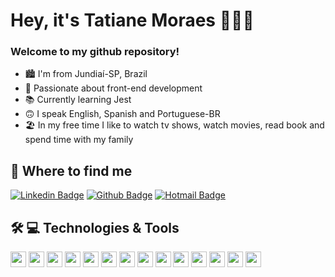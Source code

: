 # Hey, it's Tatiane Moraes 🧑🏻‍💻

<div align="center">

<h3 align=left> Welcome to my github repository! </h3>
 <ul align="left">
  <li> 🏙 I'm from Jundiaí-SP, Brazil </li>
  <li> 💜 Passionate about front-end development </li>
  <li> 📚 Currently learning Jest </li>
  <li> 🙃 I speak English, Spanish and Portuguese-BR </li>
  <li> 🏖 In my free time I like to watch tv shows, watch movies, read book and spend time with my family  </li>
 </ul>

</div>

## 🤩 Where to find me
 
[![Linkedin Badge](https://img.shields.io/badge/-linkedin-blue?style=flat-square&logo=Linkedin&logoColor=white&link=https://www.linkedin.com/in/tatimoraes/)](https://www.linkedin.com/in/tatimoraes/)
[![Github Badge](https://img.shields.io/badge/-github-000?style=flat-square&logo=Github&logoColor=white&link=https://github.com/tatianemoraes)](https://github.com/tatianemoraes)
[![Hotmail Badge](https://img.shields.io/badge/-Hotmail-0078D4?style=flat-square&logo=microsoft-outlook&logoColor=white&link=mailto:tatiane_213@hotmail.com)](mailto:tatiane_213@hotmail.com)

## 🛠 💻 Technologies & Tools

<p>
<img src="https://img.shields.io/badge/HTML5-E34F26?style=for-the-badge&logo=html5&logoColor=white" height="25">

<img src="https://img.shields.io/badge/CSS3-1572B6?style=for-the-badge&logo=css3&logoColor=white" height="25">

<img src="https://img.shields.io/badge/Sass-CC6699?style=for-the-badge&logo=sass&logoColor=white" height="25">

<img src="https://img.shields.io/badge/styled--components-DB7093?style=for-the-badge&logo=styled-components&logoColor=white" height="25">

<img src="https://img.shields.io/badge/javascript-%23F7DF1E.svg?&style=for-the-badge&logo=javascript&logoColor=black" height="25"/>

<img src="https://img.shields.io/badge/react%20-%2320232a.svg?&style=for-the-badge&logo=react&logoColor=%2361DAFB" height="25"/>

<img src="https://img.shields.io/badge/Redux-593D88?style=for-the-badge&logo=redux&logoColor=white" height="25">

<img src="https://img.shields.io/badge/React_Router-CA4245?style=for-the-badge&logo=react-router&logoColor=white" height="25">

<img src="https://img.shields.io/badge/typescript%20-%23007ACC.svg?&style=for-the-badge&logo=typescript&logoColor=white" height="25"/>

<img src="https://img.shields.io/badge/-npm-CB3837?style=flat-square&logo=npm" height="25"/>

<img src="https://img.shields.io/badge/-GitHub-181717?style=flat-square&logo=github" height="25"/>

<img src="https://img.shields.io/badge/GitLab-330F63?style=for-the-badge&logo=gitlab&logoColor=white" height="25"/>

<img src="https://img.shields.io/badge/Bitbucket-330F63?style=for-the-badge&logo=bitbucket&logoColor=white" height="25"/>

<img src="https://img.shields.io/badge/Shell_Script-121011?style=for-the-badge&logo=gnu-bash&logoColor=white" height="25">


</p>


